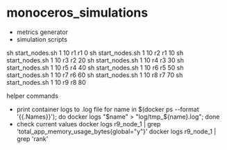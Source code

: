 # monoceros_simulations

- metrics generator
- simulation scripts

sh start_nodes.sh 1 10 r1 r1 0
sh start_nodes.sh 1 10 r2 r1 10
sh start_nodes.sh 1 10 r3 r2 20
sh start_nodes.sh 1 10 r4 r3 30
sh start_nodes.sh 1 10 r5 r4 40
sh start_nodes.sh 1 10 r6 r5 50
sh start_nodes.sh 1 10 r7 r6 60
sh start_nodes.sh 1 10 r8 r7 70
sh start_nodes.sh 1 10 r9 r8 80

helper commands
- print container logs to .log file
    for name in $(docker ps --format '{{.Names}}'); do docker logs "$name" > "log/tmp_${name}.log"; done
- check current values
    docker logs r9_node_1 | grep 'total_app_memory_usage_bytes{global="y"}'
    docker logs r9_node_1 | grep 'rank'
